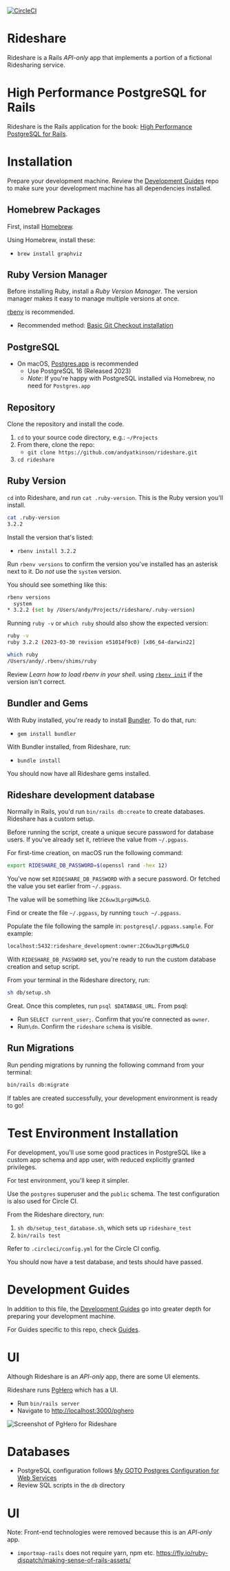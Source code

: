 [![CircleCI](https://circleci.com/gh/andyatkinson/rideshare.svg?style=svg)](https://circleci.com/gh/andyatkinson/rideshare)

# Rideshare

Rideshare is a Rails *API-only* app that implements a portion of a fictional Ridesharing service.

# High Performance PostgreSQL for Rails

Rideshare is the Rails application for the book: [High Performance PostgreSQL for Rails](https://pgrailsbook.com).

# Installation
Prepare your development machine. Review the [Development Guides](https://github.com/andyatkinson/development_guides) repo to make sure your development machine has all dependencies installed.

## Homebrew Packages

First, install [Homebrew](https://brew.sh).

Using Homebrew, install these:

- `brew install graphviz`

## Ruby Version Manager

Before installing Ruby, install a *Ruby Version Manager*. The version manager makes it easy to manage multiple versions at once.

[rbenv](https://github.com/rbenv/rbenv) is recommended.
- Recommended method: [Basic Git Checkout installation](https://github.com/rbenv/rbenv#basic-git-checkout)

## PostgreSQL

- On macOS, [Postgres.app](https://postgresapp.com) is recommended
    - Use PostgreSQL 16 (Released 2023)
    - *Note*: If you're happy with PostgreSQL installed via Homebrew, no need for `Postgres.app`

## Repository
Clone the repository and install the code.

1. `cd` to your source code directory, e.g.: `~/Projects`
1. From there, clone the repo:
    - `git clone https://github.com/andyatkinson/rideshare.git`
1. `cd rideshare`

## Ruby Version

`cd` into Rideshare, and run `cat .ruby-version`. This is the Ruby version you'll install.

```sh
cat .ruby-version
3.2.2
```

Install the version that's listed:

- `rbenv install 3.2.2`

Run `rbenv versions` to confirm the version you've installed has an asterisk next to it. Do *not* use the `system` version.

You should see something like this:

```sh
rbenv versions
  system
* 3.2.2 (set by /Users/andy/Projects/rideshare/.ruby-version)
```

Running `ruby -v` or `which ruby` should also show the expected version:

```sh
ruby -v
ruby 3.2.2 (2023-03-30 revision e51014f9c0) [x86_64-darwin22]

which ruby
/Users/andy/.rbenv/shims/ruby
```

Review *Learn how to load rbenv in your shell.* using [`rbenv init`](https://github.com/rbenv/rbenv) if the version isn't correct.

## Bundler and Gems

With Ruby installed, you're ready to install [Bundler](https://bundler.io). To do that, run:

- `gem install bundler`

With Bundler installed, from Rideshare, run:

- `bundle install`

You should now have all Rideshare gems installed.

## Rideshare development database

Normally in Rails, you'd run `bin/rails db:create` to create databases. Rideshare has a custom setup.

Before running the script, create a unique secure password for database users. If you've already set it, retrieve the value from `~/.pgpass`.

For first-time creation, on macOS run the following command:

```sh
export RIDESHARE_DB_PASSWORD=$(openssl rand -hex 12)
```
You've now set `RIDESHARE_DB_PASSWORD` with a secure password. Or fetched the value you set earlier from `~/.pgpass`.

The value will be something like `2C6uw3LprgUMwSLQ`.

Find or create the file `~/.pgpass`, by running `touch ~/.pgpass`.

Populate the file following the sample in: `postgresql/.pgpass.sample`. For example:

```sh
localhost:5432:rideshare_development:owner:2C6uw3LprgUMwSLQ
```

With `RIDESHARE_DB_PASSWORD` set, you're ready to run the custom database creation and setup script.

From your terminal in the Rideshare directory, run:

```sh
sh db/setup.sh
```

Great. Once this completes, run `psql $DATABASE_URL`. From psql:

- Run `SELECT current_user;`. Confirm that you're connected as `owner`.
- Run`\dn`. Confirm the `rideshare` `schema` is visible.

## Run Migrations

Run pending migrations by running the following command from your terminal:

```sh
bin/rails db:migrate
```

If tables are created successfully, your development environment is ready to go!

# Test Environment Installation

For development, you'll use some good practices in PostgreSQL like a custom app schema and app user, with reduced explicitly granted privileges.

For test environment, you'll keep it simpler.

Use the `postgres` superuser and the `public` schema. The test configuration is also used for Circle CI.

From the Rideshare directory, run:

1. `sh db/setup_test_database.sh`, which sets up `rideshare_test`
1. `bin/rails test`

Refer to `.circleci/config.yml` for the Circle CI config.

You should now have a test database, and tests should have passed.

# Development Guides

In addition to this file, the [Development Guides](https://github.com/andyatkinson/development_guides) go into greater depth for preparing your development machine.

For Guides specific to this repo, check [Guides](/GUIDES.md).

# UI

Although Rideshare is an *API-only* app, there are some UI elements.

Rideshare runs [PgHero](https://github.com/ankane/pghero) which has a UI.

* Run `bin/rails server`
* Navigate to <http://localhost:3000/pghero>

![Screenshot of PgHero for Rideshare](https://i.imgur.com/VduvxSK.png)

# Databases

- PostgreSQL configuration follows [My GOTO Postgres Configuration for Web Services](https://tightlycoupled.io/my-goto-postgres-configuration-for-web-services/)
- Review SQL scripts in the `db` directory

# UI

Note: Front-end technologies were removed because this is an *API-only* app.

- `importmap-rails` does not require yarn, npm etc. <https://fly.io/ruby-dispatch/making-sense-of-rails-assets/>
